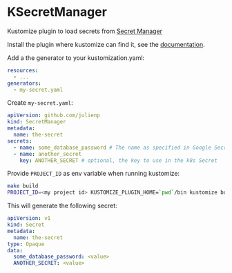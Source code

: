 # KSecretManager

Kustomize plugin to load secrets from [Secret Manager](https://cloud.google.com/secret-manager)

Install the plugin where kustomize can find it, see the [documentation](https://kubectl.docs.kubernetes.io/guides/extending_kustomize/#placement).

Add a the generator to your kustomization.yaml:

```yaml
resources:
  - ...
generators:
  - my-secret.yaml
```

Create `my-secret.yaml`:

```yaml
apiVersion: github.com/julienp
kind: SecretManager
metadata:
  name: the-secret
secrets:
  - name: some_database_password # The name as specified in Google Secrets manager
  - name: another_secret
    key: ANOTHER_SECRET # optional, the key to use in the k8s Secret
```

Provide `PROJECT_ID` as env variable when running kustomize:

```bash
make build
PROJECT_ID=<my project id> KUSTOMIZE_PLUGIN_HOME=`pwd`/bin kustomize build --enable_alpha_plugins ./example
```

This will generate the following secret:

```yaml
apiVersion: v1
kind: Secret
metadata:
  name: the-secret
type: Opaque
data:
  some_database_password: <value>
  ANOTHER_SECRET: <value>
```
